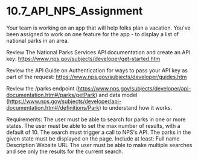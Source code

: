 # 10.7_API_NPS_Assignment
Your team is working on an app that will help folks plan a vacation. You've been assigned to work on one feature for the app - to display a list of national parks in an area.

Review The National Parks Services API documentation and create an API key: https://www.nps.gov/subjects/developer/get-started.htm

Review the API Guide on Authentication for ways to pass your API key as part of the request: https://www.nps.gov/subjects/developer/guides.htm

Review the /parks endpoint (https://www.nps.gov/subjects/developer/api-documentation.htm#/parks/getPark) and data model (https://www.nps.gov/subjects/developer/api-documentation.htm#/definitions/Park) to understand how it works. 


Requirements:
The user must be able to search for parks in one or more states.
The user must be able to set the max number of results, with a default of 10.
The search must trigger a call to NPS's API.
The parks in the given state must be displayed on the page.
Include at least: Full name Description Website URL
The user must be able to make multiple searches and see only the results for the current search.
